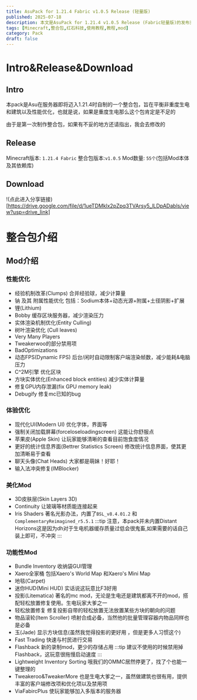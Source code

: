 ```yaml
---
title: AsuPack for 1.21.4 Fabric v1.0.5 Release (轻量版)
published: 2025-07-18
description: 本文是AsuPack for 1.21.4 v1.0.5 Release (Fabric轻量版)的发布页面
tags: [Minecraft,整合包,红石科技,使用教程,教程,mod]
category: Pack
draft: false
---
```


# Intro&Release&Download
## Intro
本pack是Asu在服务器即将迈入1.21.4时自制的一个整合包，旨在平衡非重度生电和建筑以及性能优化，也就是说，如果是重度生电那么这个包肯定是不足的

由于是第一次制作整合包，如果有不妥的地方还请指出，我会去修改的

## Release
Minecraft版本: `1.21.4 Fabric`
整合包版本:`v1.0.5`
Mod数量: `55个`(包括Mod本体及其依赖库)

## Download 
!(点此进入分享链接)[https://drive.google.com/file/d/1ueTDMklx2pZpq3TVArsy5_lLDpADabls/view?usp=drive_link]

# 整合包介绍
## Mod介绍
### 性能优化
* 经验机制改革(Clumps)
    合并经验球，减少计算量
* 钠 及其 附属性能优化
    包括：Sodium本体+动态光源+附属+土径阴影+扩展
* 锂(Lithium)
* Bobby
    缓存区块服务器，减少渲染压力
* 实体渲染机制优化(Entity Culling)
* 树叶渲染优化 (Cull leaves)
* Very Many Players
* Tweakerwoo的部分禁用项
* BadOptimizations
* 动态FPS(Dynamic FPS)
    后台/闲时自动限制客户端渲染帧数，减少能耗&电脑压力
* C^2M引擎
    优化区块
* 方块实体优化(Enhanced block entities)
    减少实体计算量
* 修复GPU内存泄漏(fix GPU memory leak)
* Debugify
    修复mc已知的bug

### 体验优化
* 现代化UI(Modern UI)
    优化字体，界面等
* 强制关闭加载屏幕(forceloseloadingscreen)
    这能让你舒服点
* 苹果皮(Apple Skin)
    让玩家能够清晰的查看目前饱食度情况
* 更好的统计信息界面(Bettrer Statistics Screen)
    修改统计信息界面，使其更加清晰易于查看
* 聊天头像(Chat Heads)
    大家都是萌妹！好耶！
* 输入法冲突修复(IMBlocker)

### 美化Mod
* 3D皮肤层(Skin Layers 3D)
* Continuity
    让玻璃等材质能连接起来
* Iris Shaders
    著名光影办法，内置了`BSL_v8.4.01.2` 和 `ComplementaryReimagined_r5.5.1`
:::tip
注意，本pack并未内置Distant Horizons这是因为dh对于生电机器缓存质量过低会很鬼畜,如果需要的话自己装上即可，不冲突
:::

### 功能性Mod
* Bundle Inventory
    收纳袋GUI管理
* Xaero全家桶
    包括Xaero's World Map 和Xaero's Mini Map
* 地毯(Carpet)
* 迷你HUD(Mini HUD)
    实话说这玩意比F3好用
* 投影(Litematica)
    著名的mc mod，无论是生电还是建筑都离不开的mod，搭配轻松放置修复使用。生电玩家大爹之一
* 轻松放置修复
    修复投影自带的轻松放置无法放置某些方块的朝向的问题
* 物品滚轮(Item Scroller)
    喷射合成必备，当然他的批量管理容器内物品同样也是必备
* 玉(Jade)
    显示方块信息(虽然我觉得投影的更好用 ，但是更多人习惯这个)
* Fast Trading
    快速与村民进行交易
* Flashback
    新的录制mod，更少的存储占用
:::tip
建议不使用的时候禁用掉Flashback，这玩意很拖慢启动速度
:::
* Lightweight Inventory Sorting
    哦我们的OMMC居然停更了，找了个也能一键整理的
* Tweakeroo&TweakerMore
    也是生电大爹之一，虽然做建筑也很有用，提供丰富的客户端修改项和优化项以及禁用项
* ViaFabircPlus
    使玩家能够加入多版本的服务器
